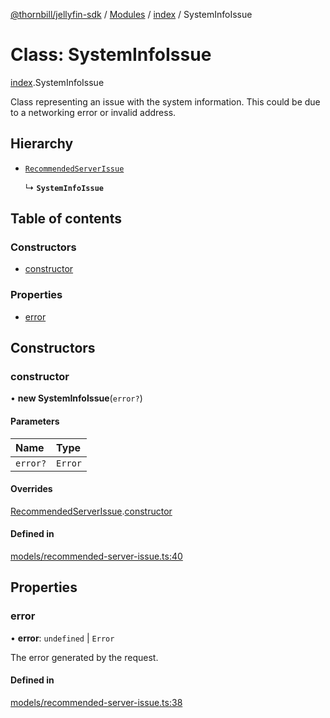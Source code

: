 [@thornbill/jellyfin-sdk](../README.md) / [Modules](../modules.md) / [index](../modules/index.md) / SystemInfoIssue

# Class: SystemInfoIssue

[index](../modules/index.md).SystemInfoIssue

Class representing an issue with the system information.
This could be due to a networking error or invalid address.

## Hierarchy

- [`RecommendedServerIssue`](index.RecommendedServerIssue.md)

  ↳ **`SystemInfoIssue`**

## Table of contents

### Constructors

- [constructor](index.SystemInfoIssue.md#constructor)

### Properties

- [error](index.SystemInfoIssue.md#error)

## Constructors

### constructor

• **new SystemInfoIssue**(`error?`)

#### Parameters

| Name | Type |
| :------ | :------ |
| `error?` | `Error` |

#### Overrides

[RecommendedServerIssue](index.RecommendedServerIssue.md).[constructor](index.RecommendedServerIssue.md#constructor)

#### Defined in

[models/recommended-server-issue.ts:40](https://github.com/thornbill/jellyfin-sdk-typescript/blob/03092f3/src/models/recommended-server-issue.ts#L40)

## Properties

### error

• **error**: `undefined` \| `Error`

The error generated by the request.

#### Defined in

[models/recommended-server-issue.ts:38](https://github.com/thornbill/jellyfin-sdk-typescript/blob/03092f3/src/models/recommended-server-issue.ts#L38)
